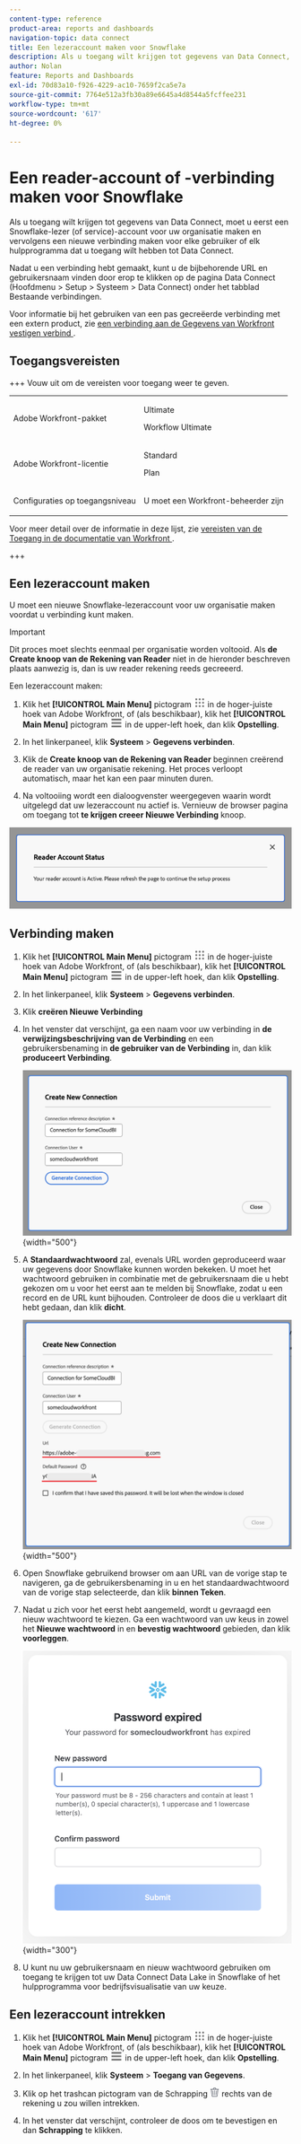 ```yaml
---
content-type: reference
product-area: reports and dashboards
navigation-topic: data connect
title: Een lezeraccount maken voor Snowflake
description: Als u toegang wilt krijgen tot gegevens van Data Connect, moet u eerst een Snowflake Reader-account maken.
author: Nolan
feature: Reports and Dashboards
exl-id: 70d83a10-f926-4229-ac10-7659f2ca5e7a
source-git-commit: 7764e512a3fb30a89e6645a4d8544a5fcffee231
workflow-type: tm+mt
source-wordcount: '617'
ht-degree: 0%

---
```


# Een reader-account of -verbinding maken voor Snowflake

Als u toegang wilt krijgen tot gegevens van Data Connect, moet u eerst een Snowflake-lezer (of service)-account voor uw organisatie maken en vervolgens een nieuwe verbinding maken voor elke gebruiker of elk hulpprogramma dat u toegang wilt hebben tot Data Connect.

Nadat u een verbinding hebt gemaakt, kunt u de bijbehorende URL en gebruikersnaam vinden door erop te klikken op de pagina Data Connect (Hoofdmenu > Setup > Systeem > Data Connect) onder het tabblad Bestaande verbindingen.

Voor informatie bij het gebruiken van een pas gecreëerde verbinding met een extern product, zie [ een verbinding aan de Gegevens van Workfront vestigen verbind ](/help/quicksilver/reports-and-dashboards/data-lake/share-data-externally.md).

## Toegangsvereisten

+++ Vouw uit om de vereisten voor toegang weer te geven. 

<table style="table-layout:auto"> 
 <col> 
 <col> 
 <tbody> 
  <tr> 
   <td role="rowheader">Adobe Workfront-pakket</td> 
   <td><p>Ultimate</p>
    <p>Workflow Ultimate</p>
   </td>
  </tr> 
  <tr> 
   <td role="rowheader">Adobe Workfront-licentie</td> 
   <td>
   <p>Standard</p>
   <p>Plan</p></td> 
  </tr> 
  <tr> 
   <td role="rowheader">Configuraties op toegangsniveau</td> 
   <td> <p>U moet een Workfront-beheerder zijn</p></td> 
  </tr> 
 </tbody> 
</table>

Voor meer detail over de informatie in deze lijst, zie [ vereisten van de Toegang in de documentatie van Workfront ](/help/quicksilver/administration-and-setup/add-users/access-levels-and-object-permissions/access-level-requirements-in-documentation.md).

+++

## Een lezeraccount maken

U moet een nieuwe Snowflake-lezeraccount voor uw organisatie maken voordat u verbinding kunt maken.

>[!IMPORTANT]
>
>Dit proces moet slechts eenmaal per organisatie worden voltooid. Als **de Create knoop van de Rekening van Reader** niet in de hieronder beschreven plaats aanwezig is, dan is uw reader rekening reeds gecreeerd.

Een lezeraccount maken:

1. Klik het **[!UICONTROL Main Menu]** pictogram ![ Belangrijkste Menu ](/help/_includes/assets/main-menu-icon.png) in de hoger-juiste hoek van Adobe Workfront, of (als beschikbaar), klik het **[!UICONTROL Main Menu]** pictogram ![ Belangrijkste Menu ](/help/_includes/assets/main-menu-icon-left-nav.png) in de upper-left hoek, dan klik **Opstelling**.

1. In het linkerpaneel, klik **Systeem** > **Gegevens verbinden**.

1. Klik de **Create knoop van de Rekening van Reader** beginnen creërend de reader van uw organisatie rekening. Het proces verloopt automatisch, maar het kan een paar minuten duren.

1. Na voltooiing wordt een dialoogvenster weergegeven waarin wordt uitgelegd dat uw lezeraccount nu actief is. Vernieuw de browser pagina om toegang tot **te krijgen creeer Nieuwe Verbinding** knoop.

![ de rekening van Reader creeerde dialoog ](/help/quicksilver/reports-and-dashboards/data-lake/assets/data-connect-reader-account-created.png)

## Verbinding maken

1. Klik het **[!UICONTROL Main Menu]** pictogram ![ Belangrijkste Menu ](/help/_includes/assets/main-menu-icon.png) in de hoger-juiste hoek van Adobe Workfront, of (als beschikbaar), klik het **[!UICONTROL Main Menu]** pictogram ![ Belangrijkste Menu ](/help/_includes/assets/main-menu-icon-left-nav.png) in de upper-left hoek, dan klik **Opstelling**.

1. In het linkerpaneel, klik **Systeem** > **Gegevens verbinden**.

1. Klik **creëren Nieuwe Verbinding**

1. In het venster dat verschijnt, ga een naam voor uw verbinding in **de verwijzingsbeschrijving van de Verbinding** en een gebruikersbenaming in **de gebruiker van de Verbinding** in, dan klik **produceert Verbinding**.

   ![ creeer nieuwe verbinding ](/help/quicksilver/reports-and-dashboards/data-lake/assets/new-reader-connection.png) {width="500"}

1. A **Standaardwachtwoord** zal, evenals URL worden geproduceerd waar uw gegevens door Snowflake kunnen worden bekeken. U moet het wachtwoord gebruiken in combinatie met de gebruikersnaam die u hebt gekozen om u voor het eerst aan te melden bij Snowflake, zodat u een record en de URL kunt bijhouden. Controleer de doos die u verklaart dit hebt gedaan, dan klik **dicht**.

   ![ Standaard rekeningswachtwoord ](/help/quicksilver/reports-and-dashboards/data-lake/assets/default-password-reader-account.png) {width="500"}

1. Open Snowflake gebruikend browser om aan URL van de vorige stap te navigeren, ga de gebruikersbenaming in u en het standaardwachtwoord van de vorige stap selecteerde, dan klik **binnen Teken**.

1. Nadat u zich voor het eerst hebt aangemeld, wordt u gevraagd een nieuw wachtwoord te kiezen. Ga een wachtwoord van uw keus in zowel het **Nieuwe wachtwoord** in en **bevestig wachtwoord** gebieden, dan klik **voorleggen**.

   ![ het wachtwoord van Snowflake van het Terugstellen ](/help/quicksilver/reports-and-dashboards/data-lake/assets/reset-snowflake-password.png) {width="300"}

1. U kunt nu uw gebruikersnaam en nieuw wachtwoord gebruiken om toegang te krijgen tot uw Data Connect Data Lake in Snowflake of het hulpprogramma voor bedrijfsvisualisatie van uw keuze.

## Een lezeraccount intrekken

1. Klik het **[!UICONTROL Main Menu]** pictogram ![ Belangrijkste Menu ](/help/_includes/assets/main-menu-icon.png) in de hoger-juiste hoek van Adobe Workfront, of (als beschikbaar), klik het **[!UICONTROL Main Menu]** pictogram ![ Belangrijkste Menu ](/help/_includes/assets/main-menu-icon-left-nav.png) in de upper-left hoek, dan klik **Opstelling**.

1. In het linkerpaneel, klik **Systeem** > **Toegang van Gegevens**.

1. Klik op het trashcan pictogram van de Schrapping ![ pictogram van de Schrapping ](/help/quicksilver/reports-and-dashboards/data-lake/assets/delete.png) rechts van de rekening u zou willen intrekken.

1. In het venster dat verschijnt, controleer de doos om te bevestigen en dan **Schrapping** te klikken.
